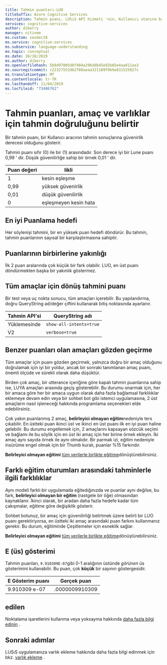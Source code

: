 ```yaml
---
title: Tahmin puanları-LUO
titleSuffix: Azure Cognitive Services
description: Tahmin puanı, LUSıS API hizmeti 'nin, Kullanıcı utanına bağlı olarak tahmin sonuçları için sahip olduğunu gösterir.
services: cognitive-services
author: diberry
manager: nitinme
ms.custom: seodec18
ms.service: cognitive-services
ms.subservice: language-understanding
ms.topic: conceptual
ms.date: 10/10/2019
ms.author: diberry
ms.openlocfilehash: 5b8d97005d8f404a296ddb45e92b65e4aa811aa3
ms.sourcegitcommit: c22327552d62f88aeaa321189f9b9a631525027c
ms.translationtype: MT
ms.contentlocale: tr-TR
ms.lasthandoff: 11/04/2019
ms.locfileid: "73486762"
---
```

# <a name="prediction-scores-indicate-prediction-accuracy-for-intent-and-entities"></a>Tahmin puanları, amaç ve varlıklar için tahmin doğruluğunu belirtir

Bir tahmin puanı, bir Kullanıcı aracının tahmin sonuçlarına güvenirlik derecesi olduğunu gösterir.

Tahmin puanı sıfır (0) ile bir (1) arasındadır. Son derece iyi bir Lune puanı 0,99 ' dir. Düşük güvenilirliğe sahip bir örnek 0,01 ' dir. 

|Puan değeri|likli|
|--|--|
|1|kesin eşleşme|
|0,99|yüksek güvenirlik|
|0,01|düşük güvenilirlik|
|0|eşleşmeyen kesin hata|

## <a name="top-scoring-intent"></a>En iyi Puanlama hedefi

Her söylenişi tahmini, bir en yüksek puan hedefi döndürür. Bu tahmin, tahmin puanlarının sayısal bir karşılaştırmasına sahiptir. 

## <a name="proximity-of-scores-to-each-other"></a>Puanlarının birbirlerine yakınlığı

İlk 2 puan aralarında çok küçük bir fark olabilir. LUO, en üst puanı döndürmekten başka bir yakınlık göstermez.  

## <a name="return-prediction-score-for-all-intents"></a>Tüm amaçlar için dönüş tahmini puanı

Bir test veya uç nokta sonucu, tüm amaçları içerebilir. Bu yapılandırma, doğru QueryString ad/değer çiftini kullanarak bitiş noktasında ayarlanır.

|Tahmin API'si|QueryString adı|
|--|--|
|Yüklemesinde|`show-all-intents=true`|
|V2|`verbose=true`|

## <a name="review-intents-with-similar-scores"></a>Benzer puanları olan amaçları gözden geçirme

Tüm amaçlar için puanı gözden geçirmek, yalnızca doğru bir amaç olduğunu doğrulamak için iyi bir yoldur, ancak bir sonraki tanımlanan amaç puanı, önemli ölçüde ve sürekli olarak daha düşüktür.

Birden çok amaç, bir utterance içeriğine göre kapalı tahmin puanlarına sahip ise, LUYA amaçları arasında geçiş gösterebilir. Bu durumu onarmak için, her bir amaca göre her bir amaca uygun olarak daha fazla bağlamsal farklılıklar eklemeye devam edin veya bir sohbet bot gibi istemci uygulamasına, 2 üst amaçların nasıl işleneceği hakkında programlama seçenekleri elde edebilirsiniz.

Çok yakın puanlanmış 2 amaç, **belirleyici olmayan eğitim**nedeniyle ters çıkabilir. En üstteki puan ikinci üst ve ikinci en üst puanı ilk en iyi puan haline gelebilir. Bu durumu engellemek için, 2 amaçlarını kapsayan sözcük seçimi ve bağlamı ile bu söylik için en üst iki amaç için her birine örnek ekleyin. İki amaç aynı sayıda örnek ile aynı olmalıdır. Bir parmak izi, eğitim nedeniyle insürüme engel olmak için bir Thumb kuralı, puanlar %15 farkındır.

**Belirleyici olmayan eğitimi** [tüm verilerle birlikte eğitime](luis-how-to-train.md#train-with-all-data)dönüştürebilirsiniz.

## <a name="differences-with-predictions-between-different-training-sessions"></a>Farklı eğitim oturumları arasındaki tahminlerle ilgili farklılıklar

Aynı modeli farklı bir uygulamada eğitedığınızda ve puanlar aynı değilse, bu fark, **belirleyici olmayan bir eğitim** (rastgele bir öğe) olmasından kaynaklanır. İkinci olarak, bir aradan daha fazla hedefe kadar tüm çakışmalar, eğitime göre değişiklik gösterir.

Sohbet botunuz, bir amaç için güvenilirliği belirtmek üzere belirli bir LUO puanı gerektiriyorsa, en üstteki iki amaç arasındaki puan farkını kullanmanız gerekir. Bu durum, eğitiminde Çeşitlemeler için esneklik sağlar.

**Belirleyici olmayan eğitimi** [tüm verilerle birlikte eğitime](luis-how-to-train.md#train-with-all-data)dönüştürebilirsiniz.

## <a name="e-exponent-notation"></a>E (üs) gösterimi

Tahmin puanları, `9.910309E-07`gibi 0-1 aralığının üstünde *görünen* üs gösterimini kullanabilir. Bu puan, çok **küçük** bir sayının göstergesidir.

|E Gösterim puanı |Gerçek puan|
|--|--|
|9.910309 e-07|.0000009910309|

## <a name="punctuation"></a>edilen

Noktalama işaretlerini kullanma veya yoksayma hakkında [daha fazla bilgi edinin](luis-concept-utterance.md#punctuation-marks) . 

## <a name="next-steps"></a>Sonraki adımlar

LUSıS uygulamanıza varlık ekleme hakkında daha fazla bilgi edinmek için bkz. [varlık ekleme](luis-how-to-add-entities.md) .
